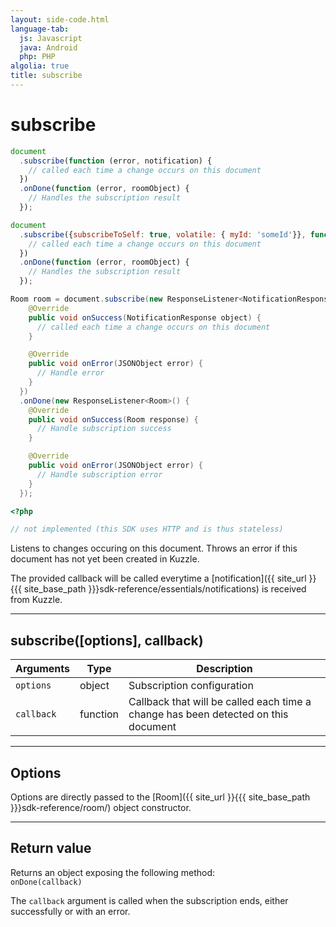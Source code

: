 ```yaml
---
layout: side-code.html
language-tab:
  js: Javascript
  java: Android
  php: PHP
algolia: true
title: subscribe
---
```


# subscribe

```js
document
  .subscribe(function (error, notification) {
    // called each time a change occurs on this document
  })
  .onDone(function (error, roomObject) {
    // Handles the subscription result
  });

document
  .subscribe({subscribeToSelf: true, volatile: { myId: 'someId'}}, function (error, notification) {
    // called each time a change occurs on this document
  })
  .onDone(function (error, roomObject) {
    // Handles the subscription result
  });
```

```java
Room room = document.subscribe(new ResponseListener<NotificationResponse>() {
    @Override
    public void onSuccess(NotificationResponse object) {
      // called each time a change occurs on this document
    }

    @Override
    public void onError(JSONObject error) {
      // Handle error
    }
  })
  .onDone(new ResponseListener<Room>() {
    @Override
    public void onSuccess(Room response) {
      // Handle subscription success
    }

    @Override
    public void onError(JSONObject error) {
      // Handle subscription error
    }
  });
```

```php
<?php

// not implemented (this SDK uses HTTP and is thus stateless)
```

Listens to changes occuring on this document.
Throws an error if this document has not yet been created in Kuzzle.

The provided callback will be called everytime a [notification]({{ site_url }}{{{ site_base_path }}}sdk-reference/essentials/notifications) is received from Kuzzle.

---

## subscribe([options], callback)

| Arguments | Type | Description |
|---------------|---------|----------------------------------------|
| ``options`` | object | Subscription configuration |
| ``callback`` | function | Callback that will be called each time a change has been detected on this document |

---

## Options

Options are directly passed to the [Room]({{ site_url }}{{{ site_base_path }}}sdk-reference/room/) object constructor.

---

## Return value

Returns an object exposing the following method:  
  `onDone(callback)`

The `callback` argument is called when the subscription ends, either successfully or with an error.
